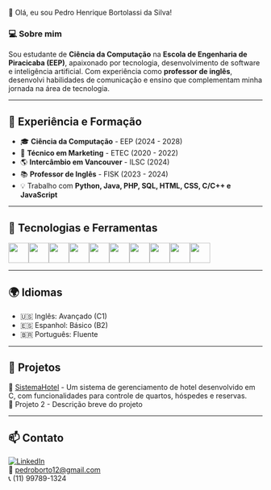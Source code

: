 👋 Olá, eu sou Pedro Henrique Bortolassi da Silva!

### 💻 Sobre mim
Sou estudante de **Ciência da Computação** na **Escola de Engenharia de Piracicaba (EEP)**, apaixonado por tecnologia, desenvolvimento de software e inteligência artificial. Com experiência como **professor de inglês**, desenvolvi habilidades de comunicação e ensino que complementam minha jornada na área de tecnologia.

---

## 🚀 Experiência e Formação
- 🎓 **Ciência da Computação** - EEP (2024 - 2028)
- 🏫 **Técnico em Marketing** - ETEC (2020 - 2022)
- 🌎 **Intercâmbio em Vancouver** - ILSC (2024)
- 📚 **Professor de Inglês** - FISK (2023 - 2024)
- 💡 Trabalho com **Python, Java, PHP, SQL, HTML, CSS, C/C++ e JavaScript**

---

## 🔧 Tecnologias e Ferramentas
<div style="display: flex; flex-wrap: wrap;">
  <img src="https://cdn.jsdelivr.net/gh/devicons/devicon/icons/python/python-original.svg" width="40" height="40"/>
  <img src="https://cdn.jsdelivr.net/gh/devicons/devicon/icons/java/java-original.svg" width="40" height="40"/>
  <img src="https://cdn.jsdelivr.net/gh/devicons/devicon/icons/php/php-original.svg" width="40" height="40"/>
  <img src="https://cdn.jsdelivr.net/gh/devicons/devicon/icons/mysql/mysql-original.svg" width="40" height="40"/>
  <img src="https://cdn.jsdelivr.net/gh/devicons/devicon/icons/html5/html5-original.svg" width="40" height="40"/>
  <img src="https://cdn.jsdelivr.net/gh/devicons/devicon/icons/css3/css3-original.svg" width="40" height="40"/>
  <img src="https://cdn.jsdelivr.net/gh/devicons/devicon/icons/javascript/javascript-original.svg" width="40" height="40"/>
  <img src="https://cdn.jsdelivr.net/gh/devicons/devicon/icons/git/git-original.svg" width="40" height="40"/>
  <img src="https://cdn.jsdelivr.net/gh/devicons/devicon/icons/c/c-original.svg" width="40" height="40"/>
  <img src="https://cdn.jsdelivr.net/gh/devicons/devicon/icons/cplusplus/cplusplus-original.svg" width="40" height="40"/>
</div>

---

## 🌍 Idiomas
- 🇺🇸 Inglês: Avançado (C1)
- 🇪🇸 Espanhol: Básico (B2)
- 🇧🇷 Português: Fluente

---

## 📂 Projetos
🔹 [SistemaHotel](https://github.com/pedrobortolassi/SistemaHotel) - Um sistema de gerenciamento de hotel desenvolvido em C, com funcionalidades para controle de quartos, hóspedes e reservas.  
🔹 Projeto 2 - Descrição breve do projeto

---

## 📫 Contato
[![LinkedIn](https://img.shields.io/badge/LinkedIn-Pedro_Bortolassi-blue?style=flat&logo=linkedin)](https://www.linkedin.com/in/pedro-bortolassi-691849327/)  
📧 [pedroborto12@gmail.com](mailto:pedroborto12@gmail.com)  
📞 (11) 99789-1324


